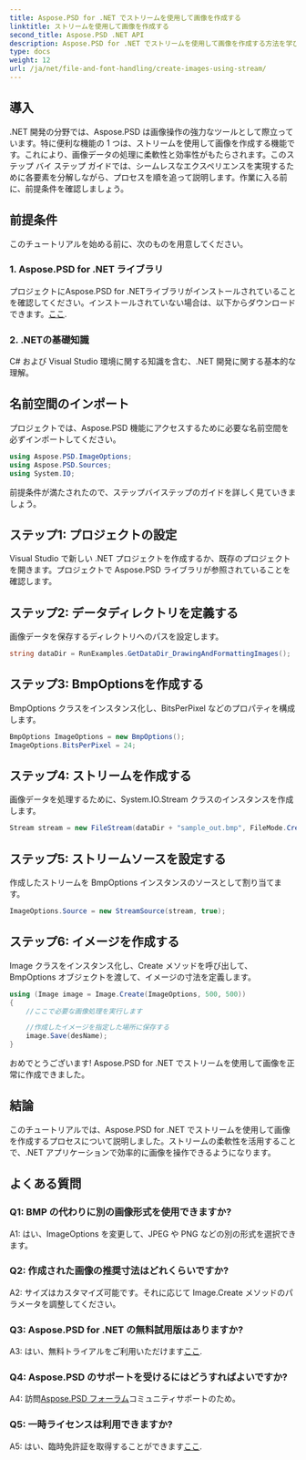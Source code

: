 ```yaml
---
title: Aspose.PSD for .NET でストリームを使用して画像を作成する
linktitle: ストリームを使用して画像を作成する
second_title: Aspose.PSD .NET API
description: Aspose.PSD for .NET でストリームを使用して画像を作成する方法を学びます。効率的な画像操作については、ステップバイステップのガイドに従ってください。
type: docs
weight: 12
url: /ja/net/file-and-font-handling/create-images-using-stream/
---
```

## 導入

.NET 開発の分野では、Aspose.PSD は画像操作の強力なツールとして際立っています。特に便利な機能の 1 つは、ストリームを使用して画像を作成する機能です。これにより、画像データの処理に柔軟性と効率性がもたらされます。このステップ バイ ステップ ガイドでは、シームレスなエクスペリエンスを実現するために各要素を分解しながら、プロセスを順を追って説明します。作業に入る前に、前提条件を確認しましょう。

## 前提条件

このチュートリアルを始める前に、次のものを用意してください。

### 1. Aspose.PSD for .NET ライブラリ
プロジェクトにAspose.PSD for .NETライブラリがインストールされていることを確認してください。インストールされていない場合は、以下からダウンロードできます。[ここ](https://releases.aspose.com/psd/net/).

### 2. .NETの基礎知識
C# および Visual Studio 環境に関する知識を含む、.NET 開発に関する基本的な理解。

## 名前空間のインポート

プロジェクトでは、Aspose.PSD 機能にアクセスするために必要な名前空間を必ずインポートしてください。

```csharp
using Aspose.PSD.ImageOptions;
using Aspose.PSD.Sources;
using System.IO;
```

前提条件が満たされたので、ステップバイステップのガイドを詳しく見ていきましょう。

## ステップ1: プロジェクトの設定

Visual Studio で新しい .NET プロジェクトを作成するか、既存のプロジェクトを開きます。プロジェクトで Aspose.PSD ライブラリが参照されていることを確認します。

## ステップ2: データディレクトリを定義する

画像データを保存するディレクトリへのパスを設定します。

```csharp
string dataDir = RunExamples.GetDataDir_DrawingAndFormattingImages();
```

## ステップ3: BmpOptionsを作成する

BmpOptions クラスをインスタンス化し、BitsPerPixel などのプロパティを構成します。

```csharp
BmpOptions ImageOptions = new BmpOptions();
ImageOptions.BitsPerPixel = 24;
```

## ステップ4: ストリームを作成する

画像データを処理するために、System.IO.Stream クラスのインスタンスを作成します。

```csharp
Stream stream = new FileStream(dataDir + "sample_out.bmp", FileMode.Create);
```

## ステップ5: ストリームソースを設定する

作成したストリームを BmpOptions インスタンスのソースとして割り当てます。

```csharp
ImageOptions.Source = new StreamSource(stream, true);
```

## ステップ6: イメージを作成する

Image クラスをインスタンス化し、Create メソッドを呼び出して、BmpOptions オブジェクトを渡して、イメージの寸法を定義します。

```csharp
using (Image image = Image.Create(ImageOptions, 500, 500))
{
    //ここで必要な画像処理を実行します

    //作成したイメージを指定した場所に保存する
    image.Save(desName);
}
```

おめでとうございます! Aspose.PSD for .NET でストリームを使用して画像を正常に作成できました。

## 結論

このチュートリアルでは、Aspose.PSD for .NET でストリームを使用して画像を作成するプロセスについて説明しました。ストリームの柔軟性を活用することで、.NET アプリケーションで効率的に画像を操作できるようになります。

## よくある質問

### Q1: BMP の代わりに別の画像形式を使用できますか?

A1: はい、ImageOptions を変更して、JPEG や PNG などの別の形式を選択できます。

### Q2: 作成された画像の推奨寸法はどれくらいですか?

A2: サイズはカスタマイズ可能です。それに応じて Image.Create メソッドのパラメータを調整してください。

### Q3: Aspose.PSD for .NET の無料試用版はありますか?

 A3: はい、無料トライアルをご利用いただけます[ここ](https://releases.aspose.com/).

### Q4: Aspose.PSD のサポートを受けるにはどうすればよいですか?

 A4: 訪問[Aspose.PSD フォーラム](https://forum.aspose.com/c/psd/34)コミュニティサポートのため。

### Q5: 一時ライセンスは利用できますか?

 A5: はい、臨時免許証を取得することができます[ここ](https://purchase.aspose.com/temporary-license/).